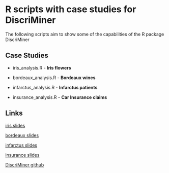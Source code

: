 R scripts with case studies for DiscriMiner
============================

The following scripts aim to show some of the capabilities of the R package DiscriMiner

Case Studies
-----------------------------
* iris_analysis.R - **Iris flowers**

* bordeaux_analysis.R - **Bordeaux wines**

* infarctus_analysis.R - **Infarctus patients**

* insurance_analysis.R - **Car Insurance claims**


Links
-----
[iris slides](http://www.gastonsanchez.com/discriminer/iris)

[bordeaux slides](http://www.gastonsanchez.com/discriminer/bordeaux)

[infarctus slides](http://www.gastonsanchez.com/discriminer/infarctus)

[insurance slides](http://www.gastonsanchez.com/discriminer/insurance) 

[DiscriMiner github](https://github.com/gastonstat/DiscriMiner)


